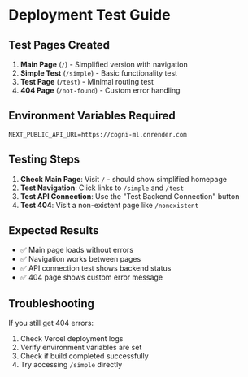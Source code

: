 # Deployment Test Guide

## Test Pages Created

1. **Main Page** (`/`) - Simplified version with navigation
2. **Simple Test** (`/simple`) - Basic functionality test
3. **Test Page** (`/test`) - Minimal routing test
4. **404 Page** (`/not-found`) - Custom error handling

## Environment Variables Required

```
NEXT_PUBLIC_API_URL=https://cogni-ml.onrender.com
```

## Testing Steps

1. **Check Main Page**: Visit `/` - should show simplified homepage
2. **Test Navigation**: Click links to `/simple` and `/test`
3. **Test API Connection**: Use the "Test Backend Connection" button
4. **Test 404**: Visit a non-existent page like `/nonexistent`

## Expected Results

- ✅ Main page loads without errors
- ✅ Navigation works between pages
- ✅ API connection test shows backend status
- ✅ 404 page shows custom error message

## Troubleshooting

If you still get 404 errors:
1. Check Vercel deployment logs
2. Verify environment variables are set
3. Check if build completed successfully
4. Try accessing `/simple` directly
